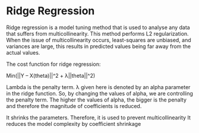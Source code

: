 # Ridge Regression

Ridge regression is a model tuning method that is used to analyse any data that suffers from multicollinearity. This method performs L2 regularization. When the issue of multicollinearity occurs, least-squares are unbiased, and variances are large, this results in predicted values being far away from the actual values. 

The cost function for ridge regression:

Min(||Y – X(theta)||^2 + λ||theta||^2)

Lambda is the penalty term. λ given here is denoted by an alpha parameter in the ridge function. So, by changing the values of alpha, we are controlling the penalty term. The higher the values of alpha, the bigger is the penalty and therefore the magnitude of coefficients is reduced.

It shrinks the parameters. Therefore, it is used to prevent multicollinearity
It reduces the model complexity by coefficient shrinkage
